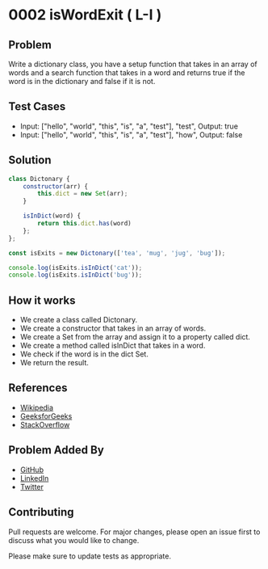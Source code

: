 # 0002 isWordExit ( L-I )

## Problem

Write a dictionary class, you have a setup function that takes in an array of words and a search function that takes in a word and returns true if the word is in the dictionary and false if it is not.

## Test Cases

- Input: ["hello", "world", "this", "is", "a", "test"], "test", Output: true
- Input: ["hello", "world", "this", "is", "a", "test"], "how", Output: false

## Solution

```javascript
class Dictonary {
    constructor(arr) {
        this.dict = new Set(arr);
    }

    isInDict(word) {
        return this.dict.has(word)
    };
};

const isExits = new Dictonary(['tea', 'mug', 'jug', 'bug']);

console.log(isExits.isInDict('cat'));
console.log(isExits.isInDict('bug'));
```

## How it works

- We create a class called Dictonary.
- We create a constructor that takes in an array of words.
- We create a Set from the array and assign it to a property called dict.
- We create a method called isInDict that takes in a word.
- We check if the word is in the dict Set.
- We return the result.

## References

- [Wikipedia](https://en.wikipedia.org/wiki/Set_(abstract_data_type))
- [GeeksforGeeks](https://www.geeksforgeeks.org/set-in-javascript/)
- [StackOverflow](#)

## Problem Added By

- [GitHub](https://www.github.com/devvsakib)
- [LinkedIn](https://www.linkedin.com/in/devvsakib)
- [Twitter](https://twitter.com/devvsakib)

## Contributing

Pull requests are welcome. For major changes, please open an issue first to discuss what you would like to change.

Please make sure to update tests as appropriate.